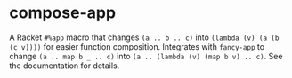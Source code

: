 # compose-app

A Racket `#%app` macro that changes `(a .. b .. c)` into `(lambda (v) (a (b (c v))))` for easier function composition. Integrates with `fancy-app` to change `(a .. map b _ .. c)` into `(a .. (lambda (v) (map b v) .. c)`. See the documentation for details.
